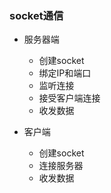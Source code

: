 ### socket通信

* 服务器端
  * 创建socket
  * 绑定IP和端口
  * 监听连接
  * 接受客户端连接
  * 收发数据

* 客户端
  * 创建socket
  * 连接服务器
  * 收发数据